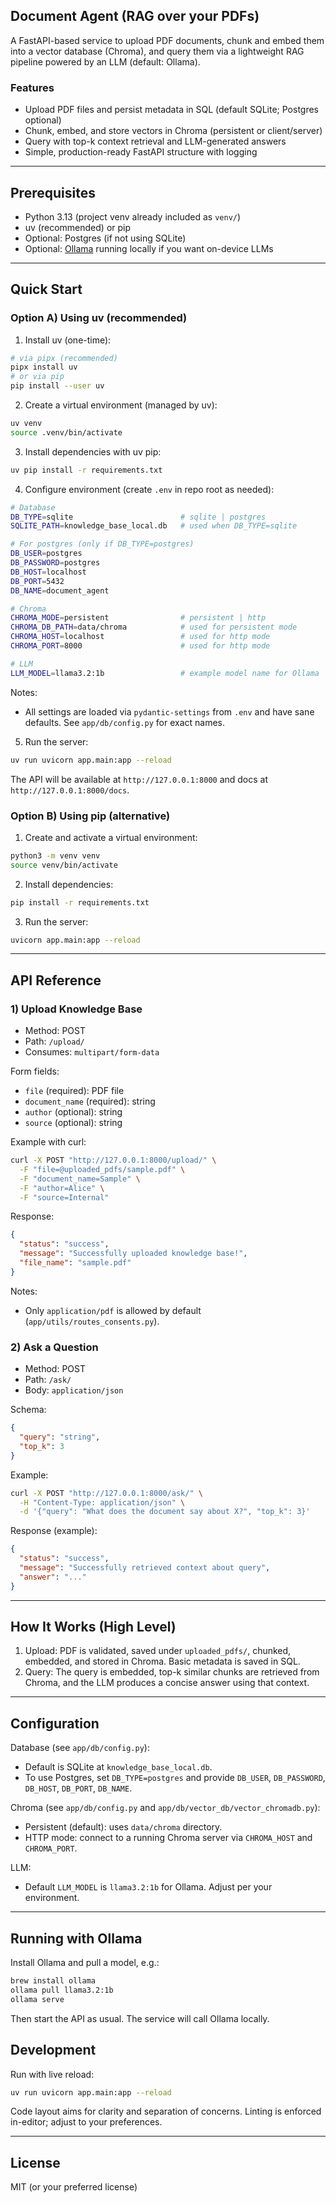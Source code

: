 ## Document Agent (RAG over your PDFs)

A FastAPI-based service to upload PDF documents, chunk and embed them into a vector database (Chroma), and query them via a lightweight RAG pipeline powered by an LLM (default: Ollama).

### Features
- Upload PDF files and persist metadata in SQL (default SQLite; Postgres optional)
- Chunk, embed, and store vectors in Chroma (persistent or client/server)
- Query with top-k context retrieval and LLM-generated answers
- Simple, production-ready FastAPI structure with logging

---

## Prerequisites
- Python 3.13 (project venv already included as `venv/`)
- uv (recommended) or pip
- Optional: Postgres (if not using SQLite)
- Optional: [Ollama](https://ollama.com) running locally if you want on-device LLMs

---

## Quick Start

### Option A) Using uv (recommended)

1) Install uv (one-time):

```bash
# via pipx (recommended)
pipx install uv
# or via pip
pip install --user uv
```

2) Create a virtual environment (managed by uv):

```bash
uv venv
source .venv/bin/activate
```

3) Install dependencies with uv pip:

```bash
uv pip install -r requirements.txt
```

4) Configure environment (create `.env` in repo root as needed):

```bash
# Database
DB_TYPE=sqlite                        # sqlite | postgres
SQLITE_PATH=knowledge_base_local.db   # used when DB_TYPE=sqlite

# For postgres (only if DB_TYPE=postgres)
DB_USER=postgres
DB_PASSWORD=postgres
DB_HOST=localhost
DB_PORT=5432
DB_NAME=document_agent

# Chroma
CHROMA_MODE=persistent                # persistent | http
CHROMA_DB_PATH=data/chroma            # used for persistent mode
CHROMA_HOST=localhost                 # used for http mode
CHROMA_PORT=8000                      # used for http mode

# LLM
LLM_MODEL=llama3.2:1b                 # example model name for Ollama
```

Notes:
- All settings are loaded via `pydantic-settings` from `.env` and have sane defaults. See `app/db/config.py` for exact names.

5) Run the server:

```bash
uv run uvicorn app.main:app --reload
```

The API will be available at `http://127.0.0.1:8000` and docs at `http://127.0.0.1:8000/docs`.

### Option B) Using pip (alternative)

1) Create and activate a virtual environment:

```bash
python3 -m venv venv
source venv/bin/activate
```

2) Install dependencies:

```bash
pip install -r requirements.txt
```

3) Run the server:

```bash
uvicorn app.main:app --reload
```

---

## API Reference

### 1) Upload Knowledge Base
- Method: POST
- Path: `/upload/`
- Consumes: `multipart/form-data`

Form fields:
- `file` (required): PDF file
- `document_name` (required): string
- `author` (optional): string
- `source` (optional): string

Example with curl:

```bash
curl -X POST "http://127.0.0.1:8000/upload/" \
  -F "file=@uploaded_pdfs/sample.pdf" \
  -F "document_name=Sample" \
  -F "author=Alice" \
  -F "source=Internal"
```

Response:
```json
{
  "status": "success",
  "message": "Successfully uploaded knowledge base!",
  "file_name": "sample.pdf"
}
```

Notes:
- Only `application/pdf` is allowed by default (`app/utils/routes_consents.py`).

### 2) Ask a Question
- Method: POST
- Path: `/ask/`
- Body: `application/json`

Schema:
```json
{
  "query": "string",
  "top_k": 3
}
```

Example:
```bash
curl -X POST "http://127.0.0.1:8000/ask/" \
  -H "Content-Type: application/json" \
  -d '{"query": "What does the document say about X?", "top_k": 3}'
```

Response (example):
```json
{
  "status": "success",
  "message": "Successfully retrieved context about query",
  "answer": "..."
}
```

---

## How It Works (High Level)
1) Upload: PDF is validated, saved under `uploaded_pdfs/`, chunked, embedded, and stored in Chroma. Basic metadata is saved in SQL.
2) Query: The query is embedded, top-k similar chunks are retrieved from Chroma, and the LLM produces a concise answer using that context.

---

## Configuration

Database (see `app/db/config.py`):
- Default is SQLite at `knowledge_base_local.db`.
- To use Postgres, set `DB_TYPE=postgres` and provide `DB_USER`, `DB_PASSWORD`, `DB_HOST`, `DB_PORT`, `DB_NAME`.

Chroma (see `app/db/config.py` and `app/db/vector_db/vector_chromadb.py`):
- Persistent (default): uses `data/chroma` directory.
- HTTP mode: connect to a running Chroma server via `CHROMA_HOST` and `CHROMA_PORT`.

LLM:
- Default `LLM_MODEL` is `llama3.2:1b` for Ollama. Adjust per your environment.

---

## Running with Ollama
Install Ollama and pull a model, e.g.:

```bash
brew install ollama
ollama pull llama3.2:1b
ollama serve
```

Then start the API as usual. The service will call Ollama locally.


## Development

Run with live reload:
```bash
uv run uvicorn app.main:app --reload
```

Code layout aims for clarity and separation of concerns. Linting is enforced in-editor; adjust to your preferences.

---

## License
MIT (or your preferred license)


